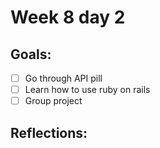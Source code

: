 # Week 8 day 2

## Goals:

* [ ] Go through API pill 
* [ ] Learn how to use ruby on rails 
* [ ] Group project 

## Reflections:
